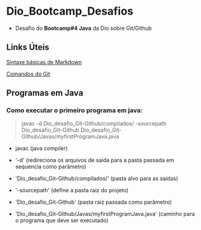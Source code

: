 # Dio_Bootcamp_Desafios

- Desafio do **Bootcamp#4 Java** da Dio sobre Git/Github

## Links Úteis
[Sintaxe básicas de Markdown](https://www.markdownguide.org/basic-syntax/)

[Comandos do Git](https://gist.github.com/leocomelli/2545add34e4fec21ec16)

## Programas em Java

### Como executar o primeiro programa em java:
 
> javac -d Dio_desafio_Git-Github/compilados/ -sourcepath Dio_desafio_Git-Github Dio_desafio_Git-Github/Javas/myfirstProgramJava.java 

- javac (java compiler)

- '-d' (redireciona os arquivos de saída para a pasta passada em sequencia como parâmetro)

- 'Dio_desafio_Git-Github/compilados/' (pasta alvo para as saídas)

- '-sourcepath' (define a pasta raiz do projeto)

- 'Dio_desafio_Git-Github' (pasta raiz passada como parâmetro)

- 'Dio_desafio_Git-Github/Javas/myfirstProgramJava.java' (caminho para o programa que deve ser executado)

